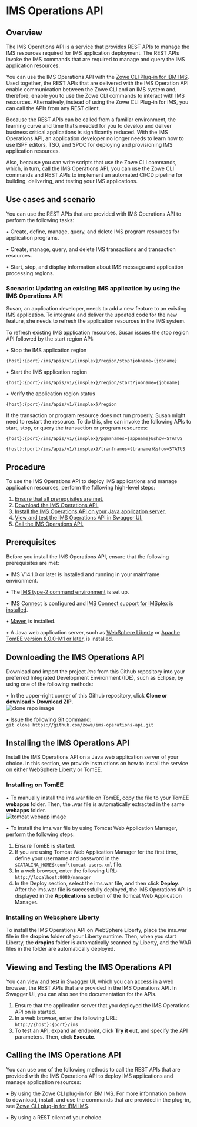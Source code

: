 # IMS Operations API

## Overview

The IMS Operations API is a service that provides REST APIs to manage the IMS resources required for IMS application deployment. The REST APIs invoke the IMS commands that are required to manage and query the IMS application resources.

You can use the IMS Operations API with the [Zowe CLI Plug-in for IBM IMS](https://github.com/zowe/zowe-cli-ims-plugin). Used together, the REST APIs that are delivered with the IMS Operation API enable communication between the Zowe CLI and an IMS system and, therefore, enable you to use the Zowe CLI commands to interact with IMS resources. Alternatively, instead of using the Zowe CLI Plug-in for IMS, you can call the APIs from any REST client. 

Because the REST APIs can be called from a familiar environment, the learning curve and time that’s needed for you to develop and deliver business critical applications is significantly reduced. With the IMS Operations API, an application developer no longer needs to learn how to use ISPF editors, TSO, and SPOC for deploying and provisioning IMS application resources. 

Also, because you can write scripts that use the Zowe CLI commands, which, in turn, call the IMS Operations API, you can use the Zowe CLI commands and REST APIs to implement an automated CI/CD pipeline for building, delivering, and testing your IMS applications. 

## Use cases and scenario

You can use the REST APIs that are provided with IMS Operations API to perform the following tasks:

•	Create, define, manage, query, and delete IMS program resources for application programs.

•	Create, manage, query, and delete IMS transactions and transaction resources.

•	Start, stop, and display information about IMS message and application processing regions.

### Scenario: Updating an existing IMS application by using the IMS Operations API

Susan, an application developer, needs to add a new feature to an existing IMS application. To integrate and deliver the updated code for the new feature, she needs to refresh the application resources in the IMS system. 

To refresh existing IMS application resources, Susan issues the stop region API followed by the start region API:

•	Stop the IMS application region
<p><t><code>{host}:{port}/ims/apis/v1/{imsplex}/region/stop?jobname={jobname}</code>

•	Start the IMS application region
<p><t><code>{host}:{port}/ims/apis/v1/{imsplex}/region/start?jobname={jobname}</code>

•	Verify the application region status
<p><t><code>{host}:{port}/ims/apis/v1/{imsplex}/region</code>

If the transaction or program resource does not run properly, Susan might need to restart the resource. To do this, she can invoke the following APIs to start, stop, or query the transaction or program resources:

<p><t><code>{host}:{port}/ims/apis/v1/{imsplex}/pgm?names={appname}&show=STATUS</code>

<p><t><code>{host}:{port}/ims/apis/v1/{imsplex}/tran?names={traname}&show=STATUS</code>
  
## Procedure

To use the IMS Operations API to deploy IMS applications and manage application resources, perform the following high-level steps:

1.	[Ensure that all prerequisites are met.](#prerequisites)
2.	[Download the IMS Operations API.](#downloading-the-ims-operations-api)
3.	[Install the IMS Operations API on your Java application server.](#installing-the-ims-operations-api)
4.	[View and test the IMS Operations API in Swagger UI.](#viewing-and-testing-the-ims-operations-api)
5.	[Call the IMS Operations API.](#calling-the-ims-operations-api)

## Prerequisites

Before you install the IMS Operations API, ensure that the following prerequisites are met:

•	IMS V14.1.0 or later is installed and running in your mainframe environment.

•	The [IMS type-2 command environment](https://www.ibm.com/support/knowledgecenter/en/SSEPH2_15.1.0/com.ibm.ims15.doc.sag/system_intro/ims_typ2cmdenvion.htm) is set up.

•	[IMS Connect](https://www.ibm.com/support/knowledgecenter/en/SSEPH2_15.1.0/com.ibm.ims15.doc.ccg/ims_ct_intro.htm) is configured and [IMS Connect support for IMSplex is installed](https://www.ibm.com/support/knowledgecenter/en/SSEPH2_15.1.0/com.ibm.ims15.doc.ccg/ims_ct_imsplex_install.htm).

•	[Maven](https://maven.apache.org/) is installed.

•	A Java web application server, such as [WebSphere Liberty](https://developer.ibm.com/wasdev/downloads/download-latest-stable-websphere-liberty-runtime/) or [Apache TomEE version 8.0.0-M1 or later](http://tomee.apache.org/download-ng.html), is installed.

## Downloading the IMS Operations API

Download and import the project *ims* from this Github repository into your preferred Integrated Development Environment (IDE), such as Eclipse, by using one of the following methods:

•	In the upper-right corner of this Github repository, click **Clone or download > Download ZIP**.  
     ![clone repo image](https://github.ibm.com/ims/ims-operations-api/blob/master/wiki/clonepicture.png)
 
•	Issue the following Git command:  
   ```git clone https://github.com/zowe/ims-operations-api.git```

## Installing the IMS Operations API

Install the IMS Operations API on a Java web application server of your choice. In this section, we provide instructions on how to install the service on either WebSphere Liberty or TomEE. 

### Installing on TomEE

•	To manually install the ims.war file on TomEE, copy the file to your TomEE **webapps** folder. Then, the .war file is automatically extracted in the same **webapps** folder.  
![tomcat webapp image](https://github.ibm.com/ims/ims-operations-api/blob/master/wiki/tomcatwebapp.png)
 
 
•	To install the ims.war file by using Tomcat Web Application Manager, perform the following steps:

1.	Ensure TomEE is started.
2.	If you are using Tomcat Web Application Manager for the first time, define your username and password in the `$CATALINA_HOME$\conf\tomcat-users.xml` file.
3.	In a web browser, enter the following URL:  
   ```http://localhost:8080/manager```
4.	In the Deploy section, select the ims.war file, and then click **Deploy**. After the ims.war file is successfully deployed, the IMS Operations API is displayed in the **Applications** section of the Tomcat Web Application Manager.

### Installing on Websphere Liberty

To install the IMS Operations API on WebSphere Liberty, place the ims.war file in the **dropins** folder of your Liberty runtime. Then, when you start Liberty, the **dropins** folder is automatically scanned by Liberty, and the WAR files in the folder are automatically deployed.

## Viewing and Testing the IMS Operations API

You can view and test in Swagger UI, which you can access in a web browser, the REST APIs that are provided in the IMS Operations API. In Swagger UI, you can also see the documentation for the APIs.

1.	Ensure that the application server that you deployed the IMS Operations API on is started.
2.	In a web browser, enter the following URL:  
   ```http://{host}:{port}/ims```
3.	To test an API, expand an endpoint, click **Try it out**, and specify the API parameters. Then, click **Execute**.  


## Calling the IMS Operations API

You can use one of the following methods to call the REST APIs that are provided with the IMS Operations API to deploy IMS applications and manage application resources:

•	By using the Zowe CLI plug-in for IBM IMS. For more information on how to download, install, and use the commands that are provided in the plug-in, see [Zowe CLI plug-in for IBM IMS](https://github.com/zowe/zowe-cli-ims-plugin).

•	By using a REST client of your choice.
